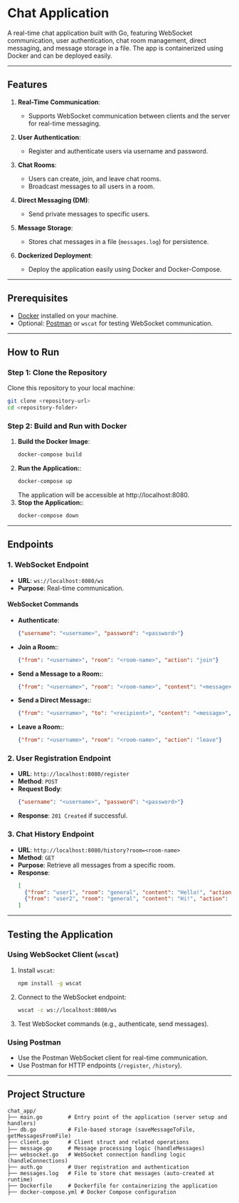 # Chat Application

A real-time chat application built with Go, featuring WebSocket communication, user authentication, chat room management, direct messaging, and message storage in a file. The app is containerized using Docker and can be deployed easily.

---

## **Features**

1. **Real-Time Communication**:
   - Supports WebSocket communication between clients and the server for real-time messaging.

2. **User Authentication**:
   - Register and authenticate users via username and password.

3. **Chat Rooms**:
   - Users can create, join, and leave chat rooms.
   - Broadcast messages to all users in a room.

4. **Direct Messaging (DM)**:
   - Send private messages to specific users.

5. **Message Storage**:
   - Stores chat messages in a file (`messages.log`) for persistence.

6. **Dockerized Deployment**:
   - Deploy the application easily using Docker and Docker-Compose.

---

## **Prerequisites**

- [Docker](https://www.docker.com/) installed on your machine.
- Optional: [Postman](https://www.postman.com/) or `wscat` for testing WebSocket communication.

---

## **How to Run**

### **Step 1: Clone the Repository**
Clone this repository to your local machine:
```bash
git clone <repository-url>
cd <repository-folder>
```

### **Step 2: Build and Run with Docker**

1. **Build the Docker Image**:
   ```bash
   docker-compose build
   ```
2. **Run the Application:**:
   ```bash
   docker-compose up
   ```
   The application will be accessible at http://localhost:8080.
3. **Stop the Application:**:
   ```bash
   docker-compose down
   ```

---

## **Endpoints**

### **1. WebSocket Endpoint**
- **URL**: `ws://localhost:8080/ws`
- **Purpose**: Real-time communication.

#### **WebSocket Commands**
- **Authenticate**:
  ```json
  {"username": "<username>", "password": "<password>"}
  ```
- **Join a Room:**:
  ```json
  {"from": "<username>", "room": "<room-name>", "action": "join"}
  ```
- **Send a Message to a Room:**:
  ```json
  {"from": "<username>", "room": "<room-name>", "content": "<message>", "action": "message"}
  ```
- **Send a Direct Message:**:
  ```json
  {"from": "<username>", "to": "<recipient>", "content": "<message>", "action": "message"}
  ```
- **Leave a Room:**:
  ```json
  {"from": "<username>", "room": "<room-name>", "action": "leave"}
  ```

### **2. User Registration Endpoint**
- **URL**: `http://localhost:8080/register`
- **Method**: `POST`
- **Request Body**:
  ```json
  {"username": "<username>", "password": "<password>"}
  ```
- **Response**: `201 Created` if successful.

### **3. Chat History Endpoint**
- **URL**: `http://localhost:8080/history?room=<room-name>`
- **Method**: `GET`
- **Purpose**: Retrieve all messages from a specific room.
- **Response**:
  ```json
  [
    {"from": "user1", "room": "general", "content": "Hello!", "action": "message"},
    {"from": "user2", "room": "general", "content": "Hi!", "action": "message"}
  ]
  ```

---

## **Testing the Application**

### **Using WebSocket Client (`wscat`)**
1. Install `wscat`:
   ```bash
   npm install -g wscat
   ```
2. Connect to the WebSocket endpoint:
   ```bash
   wscat -c ws://localhost:8080/ws
   ```
3. Test WebSocket commands (e.g., authenticate, send messages).

### **Using Postman**
- Use the Postman WebSocket client for real-time communication.
- Use Postman for HTTP endpoints (`/register`, `/history`).

---

## **Project Structure**

    chat_app/
    ├── main.go        # Entry point of the application (server setup and handlers)
    ├── db.go          # File-based storage (saveMessageToFile, getMessagesFromFile)
    ├── client.go      # Client struct and related operations
    ├── message.go     # Message processing logic (handleMessages)
    ├── websocket.go   # WebSocket connection handling logic (handleConnections)
    ├── auth.go        # User registration and authentication
    ├── messages.log   # File to store chat messages (auto-created at runtime)
    ├── Dockerfile     # Dockerfile for containerizing the application
    ├── docker-compose.yml # Docker Compose configuration
